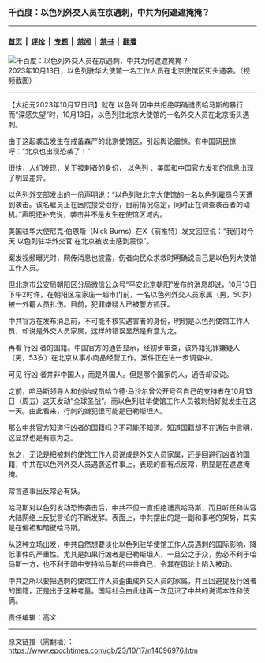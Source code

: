 ### 千百度：以色列外交人员在京遇刺，中共为何遮遮掩掩？

---

#### [首页](../../../..?n14096976) &nbsp;|&nbsp; [评论](../../../../../epoch-comment?n14096976) &nbsp;|&nbsp; [专题](../../../../../epoch-special?n14096976) &nbsp;|&nbsp; [禁闻](../../../../../epoch-news?n14096976) &nbsp;|&nbsp; [禁书](../../../../../books?n14096976) &nbsp;|&nbsp; [翻墙](https://github.com/gfw-breaker/nogfw/blob/master/README.md?n14096976)


<div><img alt="千百度：以色列外交人员在京遇刺，中共为何遮遮掩掩？" class="attachment-djy_600_400 size-djy_600_400 wp-post-image" src="https://i.epochtimes.com/assets/uploads/2023/10/id14096981-f71aa040808e995d5de6b277aea26d75-.png"/>
<div class="caption">
 2023年10月13日，以色列驻华大使馆一名工作人员在北京使馆区街头遇袭。（视频截图）
</div></div><hr/><div class="post_content" id="artbody" itemprop="articleBody">
 <!-- article content begin -->
 <p>
  【大纪元2023年10月17日讯】就在
  <ok href="https://www.epochtimes.com/gb/tag/%E4%BB%A5%E8%89%B2%E5%88%97.html">
   以色列
  </ok>
  因中共拒绝明确谴责哈马斯的暴行而“深感失望”时，10月13日，以色列驻北京大使馆的一名外交人员在北京街头遇刺。
 </p>
 <p>
  由于这起袭击发生在戒备森严的北京使馆区，引起舆论震惊。有中国网民惊呼：“北京也出现恐袭了！”
 </p>
 <p>
  很快，人们发现，关于被刺者的身份，
  <ok href="https://www.epochtimes.com/gb/tag/%E4%BB%A5%E8%89%B2%E5%88%97.html">
   以色列
  </ok>
  、美国和中国官方发布的信息出现了明显差异。
 </p>
 <p>
  以色列外交部发出的一份声明说：“以色列驻北京大使馆的一名以色列雇员今天遭到袭击。该名雇员正在医院接受治疗，目前情况稳定，同时正在调查袭击者的动机。”声明还补充说，袭击并不是发生在使馆区域内。
 </p>
 <p>
  美国驻华大使尼克·伯恩斯（Nick Burns）在X（前推特）发文回应说：“我们对今天
  <ok href="https://www.epochtimes.com/gb/tag/%E4%BB%A5%E8%89%B2%E5%88%97%E9%A9%BB%E5%8D%8E%E5%A4%96%E4%BA%A4%E5%AE%98.html">
   以色列驻华外交官
  </ok>
  在北京被攻击感到震惊”。
 </p>
 <p>
  案发视频曝光时，网传消息也披露，伤者向民众求救时明确说自己是以色列大使馆工作人员。
 </p>
 <p>
  但北京市公安局朝阳区分局微信公众号“平安北京朝阳”发布的消息却说，10月13日下午2时许，在朝阳区左家庄一超市门前，一名以色列外交人员家属（男，50岁）被一外籍人员扎伤。目前，犯罪嫌疑人已被警方抓获。
 </p>
 <p>
  中共官方在发布消息前，不可能不核实遇害者的身份，明明是以色列使馆工作人员，却说是外交人员家属，这样的错误显然是有意为之。
 </p>
 <p>
  再看
  <ok href="https://www.epochtimes.com/gb/tag/%E8%A1%8C%E5%87%B6.html">
   行凶
  </ok>
  者的国籍。中国官方的通告显示，经初步审查，该外籍犯罪嫌疑人（男，53岁）在北京从事小商品经营工作。案件正在进一步调查中。
 </p>
 <p>
  可见
  <ok href="https://www.epochtimes.com/gb/tag/%E8%A1%8C%E5%87%B6.html">
   行凶
  </ok>
  者并非中国人，而是外国人。但是哪个国家的人，通告却没说。
 </p>
 <p>
  之前，哈马斯领导人和创始成员哈立德·马沙尔曾公开号召自己的支持者在10月13日（周五）这天发动“全球圣战”。而以色列驻华使馆工作人员被刺恰好就发生在这一天。由此看来，行刺的嫌犯很可能是巴勒斯坦人。
 </p>
 <p>
  那么中共官方知道行凶者的国籍吗？不可能不知道。知道国籍却不在通告中言明，这显然也是有意为之。
 </p>
 <p>
  总之，无论是把被刺的使馆工作人员说成是外交人员家属，还是回避行凶者的国籍，中共在以色列外交人员遇袭这件事上，表现的都有点反常，明显是在遮遮掩掩。
 </p>
 <p>
  常言道事出反常必有妖。
 </p>
 <p>
  哈马斯对以色列发动恐怖袭击后，中共不但一直拒绝谴责哈马斯，而且听任和纵容大陆网络上反犹言论的不断发酵。表面上，中共摆出的是一副和事老的架势，其实是在偏袒和暗挺哈马斯。
 </p>
 <p>
  从这种立场出发，中共自然想要淡化以色列驻华使馆工作人员遇刺的国际影响，降低事件的严重性。尤其是如果行凶者是巴勒斯坦人，一旦公之于众，势必不利于哈马斯一方，也不利于暗中支持哈马斯的中共自己，令其在舆论上陷入被动。
 </p>
 <p>
  中共之所以要把遇刺的使馆工作人员歪曲成外交人员的家属，并且回避提及行凶者的国籍，正是出于这种考量。国际社会由此也再一次见识了中共的说谎本性和伎俩。
 </p>
 <p>
  责任编辑：高义
 </p>
 <!-- article content end -->
 <div id="below_article_ad">
 </div>
</div>


---

原文链接（需翻墙）：https://www.epochtimes.com/gb/23/10/17/n14096976.htm